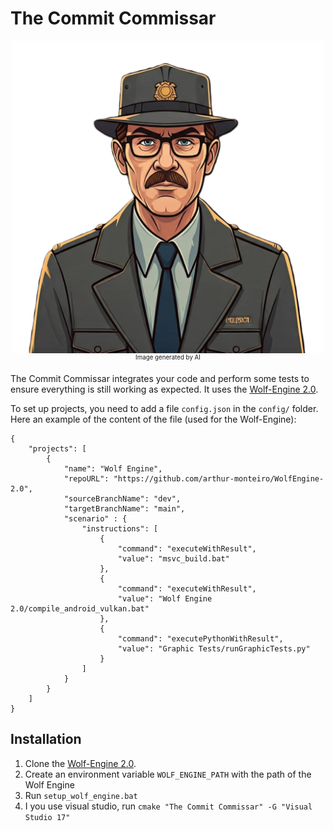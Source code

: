 # The Commit Commissar

<p align="center">
  <img src="./commissar.png"  width="500"/>
</p>
<p align="center" style="margin-top: -20px;">
    <sub><sup>Image generated by AI</sup></sub>
</p>

The Commit Commissar integrates your code and perform some tests to ensure everything is still working as expected.
It uses the [Wolf-Engine 2.0](https://github.com/arthur-monteiro/WolfEngine-2.0).

To set up projects, you need to add a file `config.json` in the `config/` folder. Here an example of the content of the file (used for the Wolf-Engine):

```
{
    "projects": [
        {
            "name": "Wolf Engine",
            "repoURL": "https://github.com/arthur-monteiro/WolfEngine-2.0",
            "sourceBranchName": "dev",
            "targetBranchName": "main",
            "scenario" : {
                "instructions": [
                    {
                        "command": "executeWithResult",
                        "value": "msvc_build.bat"
                    },
                    {
                        "command": "executeWithResult",
                        "value": "Wolf Engine 2.0/compile_android_vulkan.bat"
                    },
                    {
                        "command": "executePythonWithResult",
                        "value": "Graphic Tests/runGraphicTests.py"
                    }
                ]
            }
        }
    ]
}
```

## Installation

1. Clone the [Wolf-Engine 2.0](https://github.com/arthur-monteiro/WolfEngine-2.0).
2. Create an environment variable `WOLF_ENGINE_PATH` with the path of the Wolf Engine
3. Run `setup_wolf_engine.bat`
4. I you use visual studio, run `cmake "The Commit Commissar" -G "Visual Studio 17"` 